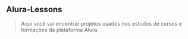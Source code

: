 ## Alura-Lessons

> Aqui você vai encontrar projetos usados nos estudos de cursos e formações da plataforma Alura.

